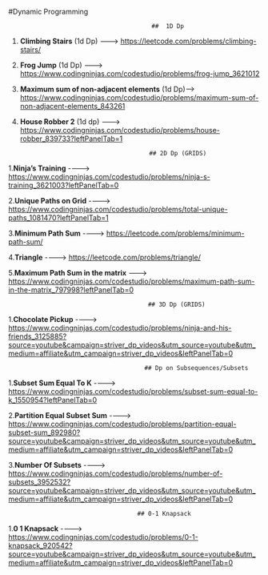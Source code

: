 #Dynamic Programming
                                            
                                            
                                            ##  1D Dp
1. **Climbing Stairs** (1d Dp) ---> https://leetcode.com/problems/climbing-stairs/
2. **Frog Jump** (1d Dp) --->  https://www.codingninjas.com/codestudio/problems/frog-jump_3621012
3. **Maximum sum of non-adjacent elements**  (1d Dp)--> https://www.codingninjas.com/codestudio/problems/maximum-sum-of-non-adjacent-elements_843261
4. **House Robber 2** (1d dp) ---> https://www.codingninjas.com/codestudio/problems/house-robber_839733?leftPanelTab=1

            
                                           ## 2D Dp (GRIDS)
1.**Ninja’s Training** ----> https://www.codingninjas.com/codestudio/problems/ninja-s-training_3621003?leftPanelTab=0

2.**Unique Paths on Grid** ----> https://www.codingninjas.com/codestudio/problems/total-unique-paths_1081470?leftPanelTab=1

3.**Minimum Path Sum** ----> https://leetcode.com/problems/minimum-path-sum/

4.**Triangle** ----> https://leetcode.com/problems/triangle/

5.**Maximum Path Sum in the matrix** ---> https://www.codingninjas.com/codestudio/problems/maximum-path-sum-in-the-matrix_797998?leftPanelTab=0


                                           ## 3D Dp (GRIDS)
 
1.**Chocolate Pickup** ----> https://www.codingninjas.com/codestudio/problems/ninja-and-his-friends_3125885?source=youtube&campaign=striver_dp_videos&utm_source=youtube&utm_medium=affiliate&utm_campaign=striver_dp_videos&leftPanelTab=0

                                          ## Dp on Subsequences/Subsets
                                         
 1.**Subset Sum Equal To K** ----> https://www.codingninjas.com/codestudio/problems/subset-sum-equal-to-k_1550954?leftPanelTab=0
 
 2.**Partition Equal Subset Sum** ----> https://www.codingninjas.com/codestudio/problems/partition-equal-subset-sum_892980?source=youtube&campaign=striver_dp_videos&utm_source=youtube&utm_medium=affiliate&utm_campaign=striver_dp_videos&leftPanelTab=0
 
 3.**Number Of Subsets** ----> https://www.codingninjas.com/codestudio/problems/number-of-subsets_3952532?source=youtube&campaign=striver_dp_videos&utm_source=youtube&utm_medium=affiliate&utm_campaign=striver_dp_videos&leftPanelTab=0
 
 
                                        ## 0-1 Knapsack
                                        
1.**0 1 Knapsack** ----> https://www.codingninjas.com/codestudio/problems/0-1-knapsack_920542?source=youtube&campaign=striver_dp_videos&utm_source=youtube&utm_medium=affiliate&utm_campaign=striver_dp_videos&leftPanelTab=0
